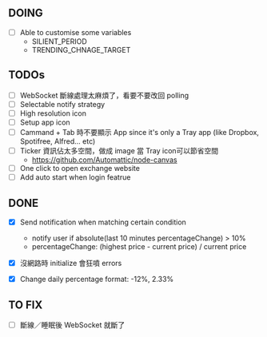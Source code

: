 ## DOING

- [ ] Able to customise some variables
  - SILIENT_PERIOD
  - TRENDING_CHNAGE_TARGET


## TODOs

- [ ] WebSocket 斷線處理太麻煩了，看要不要改回 polling
- [ ] Selectable notify strategy
- [ ] High resolution icon
- [ ] Setup app icon
- [ ] Cammand + Tab 時不要顯示 App since it's only a Tray app (like Dropbox, Spotifree, Alfred... etc)
- [ ] Ticker 資訊佔太多空間，做成 image 當 Tray icon可以節省空間
  - https://github.com/Automattic/node-canvas
- [ ] One click to open exchange website
- [ ] Add auto start when login featrue

## DONE

- [x] Send notification when matching certain condition
  - notify user if absolute(last 10 minutes percentageChange) > 10%
  - percentageChange: (highest price - current price) / current price
- [x] 沒網路時 initialize 會狂噴 errors
- [x] Change daily percentage format: -12%, 2.33%


## TO FIX

- [ ] 斷線／睡眠後 WebSocket 就斷了

